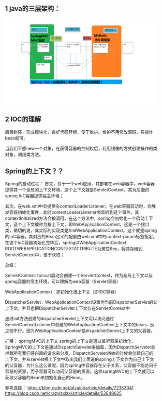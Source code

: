 ## 1 java的三层架构：

![img](./images/三层架构.png)

## 2 IOC的理解

层层封装，形成模块化，良好代码环境，便于维护。维护不用修改源码，只操作bean就可。

当我们不想new一个对象，在获得容器的控制权后，利用镜像的方式创建操作的类对象，调用类方法。

## Spring的上下文？？

Spring的启动过程：
首先，对于一个web应用，其部署在web容器中，web容器提供其一个全局的上下文环境，这个上下文就是ServletContext，其为后面的spring IoC容器提供宿主环境；

其次，在web.xml中会提供有contextLoaderListener。在web容器启动时，会触发容器初始化事件，此时contextLoaderListener会监听到这个事件，其contextInitialized方法会被调用，在这个方法中，spring会初始化一个启动上下文，这个上下文被称为根上下文，即WebApplicationContext，这是一个接口类，确切的说，其实际的实现类是XmlWebApplicationContext。这个就是spring的IoC容器，其对应的Bean定义的配置由web.xml中的context-param标签指定。在这个IoC容器初始化完毕后，spring以WebApplicationContext. ROOTWEBAPPLICATIONCONTEXTATTRIBUTE为属性Key，将其存储到ServletContext中，便于获取；

总结：

ServletContext: tomcat启动会创建一个ServletContext，作为全局上下文以及spring容器的宿主环境，可以理解为web容器（Servlet容器）

WebApplicationContext：即初始化根上下文（即IOC容器）

DispatcherServlet：WebApplicationContext设置为当前DispatcherServlet的父上下文。并且也把DispatcherServlet上下文存在ServletContext中

通过init方法创建的dispatcherServlet上下文可以访问通过ServletContextListener中创建的WebApplicationContext上下文中的bean，反之则不行。因为WebApplicationContext是dispatcherServlet上下文的父容器。

扩展： springMVC的上下文
spring的上下文是通过监听器来初始化，SpringMVC的上下文是通过DispatchServelet来加载，因为DispatchServelet会拦截所有我们感兴趣的请求来分发，DispatchServelet初始的时候会创建自己的上下文，并从servlet根上下文中取出我们上面说的spring上下文作为自己上下文的父容器，为什么这么做呢，因为spring中容器存在父子关系，父容器不能访问子容器的资源，而子容器可以访问父容器的资源。这样springMVC的上下文就可以获取父容器的Bean来初始化自己的Bean。

参考连接：
https://blog.csdn.net/afzaici/article/details/72353341
https://blog.csdn.net/crazylzxlzx/article/details/53648625

